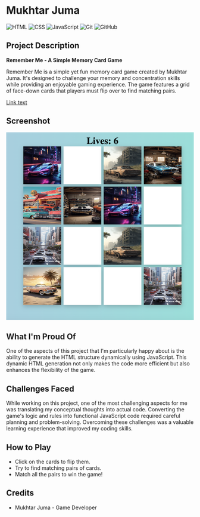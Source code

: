 # Mukhtar Juma

![HTML](https://img.shields.io/badge/HTML-5-orange?style=flat-square&logo=html5)
![CSS](https://img.shields.io/badge/CSS-3-blue?style=flat-square&logo=css3)
![JavaScript](https://img.shields.io/badge/JavaScript-ES6-yellow?style=flat-square&logo=javascript)
![Git](https://img.shields.io/badge/Git-Commit-FF4500?style=flat-square&logo=git)
![GitHub](https://img.shields.io/badge/GitHub-181717?style=flat-square&logo=github)

## Project Description

**Remember Me - A Simple Memory Card Game**

Remember Me is a simple yet fun memory card game created by Mukhtar Juma. It's designed to challenge your memory and concentration skills while providing an enjoyable gaming experience. The game features a grid of face-down cards that players must flip over to find matching pairs.

[Link text](https://mukhtar321.github.io/Remember-Me/)

## Screenshot
![Alt text](<Screenshot 2023-09-29 at 12.25.17 PM.png>)



## What I'm Proud Of

One of the aspects of this project that I'm particularly happy about is the ability to generate the HTML structure dynamically using JavaScript. This dynamic HTML generation not only makes the code more efficient but also enhances the flexibility of the game.

## Challenges Faced

While working on this project, one of the most challenging aspects for me was translating my conceptual thoughts into actual code. Converting the game's logic and rules into functional JavaScript code required careful planning and problem-solving. Overcoming these challenges was a valuable learning experience that improved my coding skills.

## How to Play

- Click on the cards to flip them.
- Try to find matching pairs of cards.
- Match all the pairs to win the game!

## Credits
- Mukhtar Juma - Game Developer





